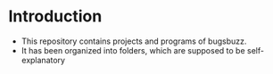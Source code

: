 # Introduction
* This repository contains projects and programs of bugsbuzz.
* It has been organized into folders, which are supposed to be self-explanatory